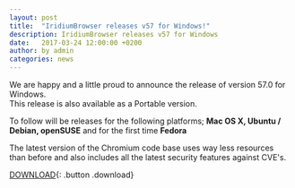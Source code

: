 ```yaml
---
layout: post
title:  "IridiumBrowser releases v57 for Windows!"
description: IridiumBrowser releases v57 for Windows
date:   2017-03-24 12:00:00 +0200
author:	by admin
categories: news
---
```


We are happy and a little proud to announce the release of version 57.0 for Windows.     
This release is also available as a Portable version.    

To follow will be releases for the following platforms; **Mac OS X, Ubuntu / Debian, openSUSE** and for the first time **Fedora**

The latest version of the Chromium code base uses way less resources than before and also includes all the latest security features against CVE's.     
      
[DOWNLOAD](/downloads/windows.html "Download v57 for Windows"){: .button .download}     

